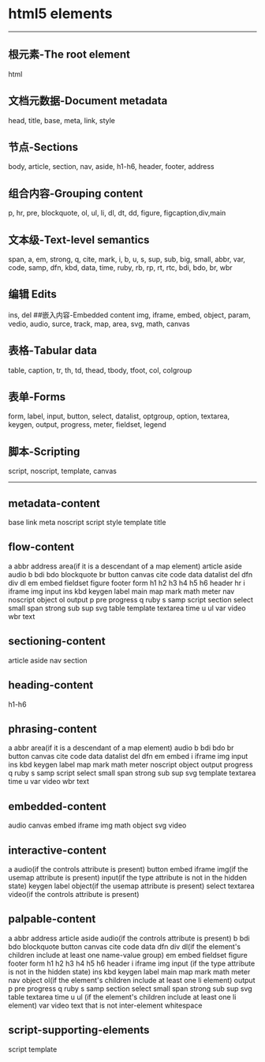 # html5 elements

------------------------------------------

## 根元素-The root element
html
## 文档元数据-Document metadata
head, title, base, meta, link, style
## 节点-Sections
body, article, section, nav, aside, h1-h6, header, footer, address
## 组合内容-Grouping content
p, hr, pre, blockquote, ol, ul, li, dl, dt, dd, figure, figcaption,div,main
## 文本级-Text-level semantics
span, a, em, strong, q, cite, mark, i, b, u, s, sup, sub, big, small, abbr, var, code, samp, dfn, kbd, data, time, ruby, rb, rp, rt, rtc, bdi, bdo, br, wbr
## 编辑 Edits
ins, del
##嵌入内容-Embedded content
img, iframe, embed, object, param, vedio, audio, surce, track, map, area, svg, math, canvas
## 表格-Tabular data
table, caption, tr, th, td, thead, tbody, tfoot, col, colgroup
## 表单-Forms
form, label, input, button, select, datalist, optgroup, option, textarea, keygen, output, progress, meter, fieldset, legend
## 脚本-Scripting
script, noscript, template, canvas


----------------------------------------------

## metadata-content
base link meta noscript script style template title
## flow-content
a abbr address area(if it is a descendant of a map element) article aside audio b bdi bdo blockquote br button canvas cite code data datalist del dfn div dl em embed fieldset figure footer form h1 h2 h3 h4 h5 h6 header hr i iframe img input ins kbd keygen label main map mark math meter nav noscript object ol output p pre progress q ruby s samp script section select small span strong sub sup svg table template textarea time u ul var video wbr text
## sectioning-content
article aside nav section
## heading-content
h1-h6
## phrasing-content
a 
abbr 
area(if it is a descendant of a map element) 
audio 
b 
bdi 
bdo 
br 
button 
canvas 
cite 
code 
data 
datalist 
del 
dfn 
em 
embed 
i 
iframe 
img 
input 
ins 
kbd 
keygen 
label 
map 
mark 
math 
meter 
noscript 
object 
output 
progress 
q 
ruby 
s 
samp 
script 
select 
small 
span 
strong 
sub 
sup 
svg 
template 
textarea 
time 
u 
var 
video 
wbr 
text
## embedded-content
audio
canvas 
embed 
iframe 
img 
math 
object 
svg 
video
## interactive-content
a 
audio(if the controls attribute is present) 
button 
embed 
iframe 
img(if the usemap attribute is present) 
input(if the type attribute is not in the hidden state) 
keygen 
label 
object(if the usemap attribute is present) 
select 
textarea 
video(if the controls attribute is present)
## palpable-content
a 
abbr 
address 
article 
aside 
audio(if the controls attribute is present) 
b 
bdi 
bdo 
blockquote 
button 
canvas 
cite 
code 
data 
dfn 
div 
dl(if the element's children include at least one name-value group) 
em 
embed 
fieldset 
figure 
footer 
form 
h1 
h2 
h3 
h4 
h5 
h6 
header 
i 
iframe 
img 
input (if the type attribute is not in the hidden state) 
ins 
kbd 
keygen 
label 
main 
map 
mark 
math 
meter 
nav 
object 
ol(if the element's children include at least one li element) 
output 
p 
pre 
progress 
q 
ruby 
s 
samp 
section 
select 
small 
span 
strong 
sub 
sup 
svg 
table 
textarea 
time 
u 
ul (if the element's children include at least one li element) 
var 
video 
text that is not inter-element whitespace

## script-supporting-elements
script template